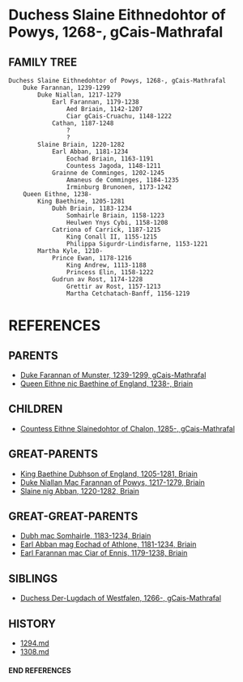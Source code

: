 # Duchess Slaine Eithnedohtor of Powys, 1268-, gCais-Mathrafal

## FAMILY TREE
```
Duchess Slaine Eithnedohtor of Powys, 1268-, gCais-Mathrafal
    Duke Farannan, 1239-1299
        Duke Niallan, 1217-1279
            Earl Farannan, 1179-1238
                Aed Briain, 1142-1207
                Ciar gCais-Cruachu, 1148-1222
            Cathan, 1187-1248
                ?
                ?
        Slaine Briain, 1220-1282
            Earl Abban, 1181-1234
                Eochad Briain, 1163-1191
                Countess Jagoda, 1148-1211
            Grainne de Comminges, 1202-1245
                Amaneus de Comminges, 1184-1235
                Irminburg Brunonen, 1173-1242
    Queen Eithne, 1238-
        King Baethine, 1205-1281
            Dubh Briain, 1183-1234
                Somhairle Briain, 1158-1223
                Heulwen Ynys Cybi, 1158-1208
            Catriona of Carrick, 1187-1215
                King Conall II, 1155-1215
                Philippa Sigurdr-Lindisfarne, 1153-1221
        Martha Kyle, 1210-
            Prince Ewan, 1178-1216
                King Andrew, 1113-1188
                Princess Elin, 1158-1222
            Gudrun av Rost, 1174-1228
                Grettir av Rost, 1157-1213
                Martha Cetchatach-Banff, 1156-1219
```


# REFERENCES

## PARENTS 
* [Duke Farannan of Munster, 1239-1299, gCais-Mathrafal](farannan_1239.md)
* [Queen Eithne nic Baethine of England, 1238-, Briain](eithne_nic_baethine_1238.md)

## CHILDREN 
* [Countess Eithne Slainedohtor of Chalon, 1285-, gCais-Mathrafal](eithne_slainedohtor_1285.md)

## GREAT-PARENTS 
* [King Baethine Dubhson of England, 1205-1281, Briain](baethine_dubhson_1205.md)
* [Duke Niallan Mac Farannan of Powys, 1217-1279, Briain](niallan_mac_farannan_1217.md)
* [Slaine nig Abban, 1220-1282, Briain](slaine_nig_abban_1220.md)

## GREAT-GREAT-PARENTS 
* [Dubh mac Somhairle, 1183-1234, Briain](dubh_mac_somhairle_1183.md)
* [Earl Abban mag Eochad of Athlone, 1181-1234, Briain](abban_mag_eochad_1181.md)
* [Earl Farannan mac Ciar of Ennis, 1179-1238, Briain](farannan_mac_ciar_1179.md)
## SIBLINGS

* [Duchess Der-Lugdach of Westfalen, 1266-, gCais-Mathrafal](der-lugdach_1266.md)
 
## HISTORY
* [1294.md](../h/1294.md)
* [1308.md](../h/1309.md)

#### END REFERENCES
